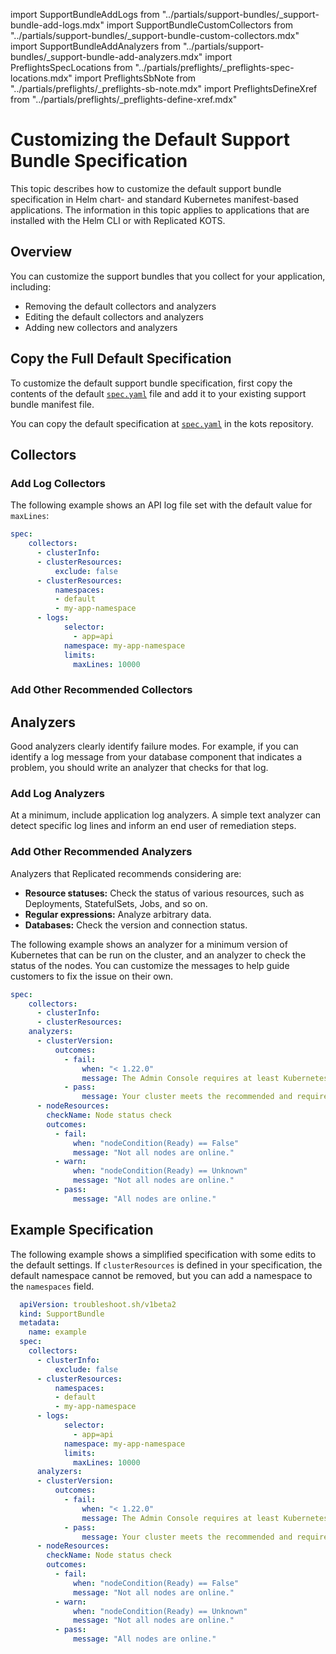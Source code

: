 import SupportBundleAddLogs from "../partials/support-bundles/_support-bundle-add-logs.mdx"
import SupportBundleCustomCollectors from "../partials/support-bundles/_support-bundle-custom-collectors.mdx"
import SupportBundleAddAnalyzers from "../partials/support-bundles/_support-bundle-add-analyzers.mdx"
import PreflightsSpecLocations from "../partials/preflights/_preflights-spec-locations.mdx"
import PreflightsSbNote from "../partials/preflights/_preflights-sb-note.mdx"
import PreflightsDefineXref from "../partials/preflights/_preflights-define-xref.mdx"


# Customizing the Default Support Bundle Specification

This topic describes how to customize the default support bundle specification in Helm chart- and standard Kubernetes manifest-based applications. The information in this topic applies to applications that are installed with the Helm CLI or with Replicated KOTS.

## Overview

You can customize the support bundles that you collect for your application, including:
* Removing the default collectors and analyzers
* Editing the default collectors and analyzers
* Adding new collectors and analyzers

## Copy the Full Default Specification

To customize the default support bundle specification, first copy the contents of the default [`spec.yaml`](https://github.com/replicatedhq/kots/blob/main/pkg/supportbundle/defaultspec/spec.yaml) file and add it to your existing support bundle manifest file.

You can copy the default specification at [`spec.yaml`](https://github.com/replicatedhq/kots/blob/main/pkg/supportbundle/defaultspec/spec.yaml) in the kots repository.

## Collectors

### Add Log Collectors

<SupportBundleAddLogs/>

The following example shows an API log file set with the default value for `maxLines`:

```yaml
spec:
    collectors:
      - clusterInfo:
      - clusterResources:
          exclude: false
      - clusterResources:
          namespaces:
          - default
          - my-app-namespace
      - logs:
            selector:
              - app=api
            namespace: my-app-namespace
            limits:
              maxLines: 10000
```

### Add Other Recommended Collectors

<SupportBundleCustomCollectors/>

## Analyzers

Good analyzers clearly identify failure modes. For example, if you can identify a log message from your database component that indicates a problem, you should write an analyzer that checks for that log.

### Add Log Analyzers

At a minimum, include application log analyzers. A simple text analyzer can detect specific log lines and inform an end user of remediation steps.

### Add Other Recommended Analyzers

Analyzers that Replicated recommends considering are:

- **Resource statuses:** Check the status of various resources, such as Deployments, StatefulSets, Jobs, and so on.
- **Regular expressions:** Analyze arbitrary data.
- **Databases:** Check the version and connection status.

The following example shows an analyzer for a minimum version of Kubernetes that can be run on the cluster, and an analyzer to check the status of the nodes. You can customize the messages to help guide customers to fix the issue on their own.

```yaml
spec:
    collectors:
      - clusterInfo:
      - clusterResources:
    analyzers:
      - clusterVersion:
          outcomes:
            - fail:
                when: "< 1.22.0"
                message: The Admin Console requires at least Kubernetes 1.22.0
            - pass:
                message: Your cluster meets the recommended and required versions of Kubernetes
      - nodeResources:
        checkName: Node status check
        outcomes:
          - fail:
              when: "nodeCondition(Ready) == False"
              message: "Not all nodes are online."
          - warn:
              when: "nodeCondition(Ready) == Unknown"
              message: "Not all nodes are online."
          - pass:
              message: "All nodes are online."
```   

## Example Specification

The following example shows a simplified specification with some edits to the default settings. If  `clusterResources` is defined in your specification, the default namespace cannot be removed, but you can add a namespace to the `namespaces` field.

```yaml
  apiVersion: troubleshoot.sh/v1beta2
  kind: SupportBundle
  metadata:
    name: example
  spec:
    collectors:
      - clusterInfo:
          exclude: false
      - clusterResources:
          namespaces:
          - default
          - my-app-namespace
      - logs:
            selector:
              - app=api
            namespace: my-app-namespace
            limits:
              maxLines: 10000
      analyzers:
      - clusterVersion:
          outcomes:
            - fail:
                when: "< 1.22.0"
                message: The Admin Console requires at least Kubernetes 1.22.0
            - pass:
                message: Your cluster meets the recommended and required versions of Kubernetes
      - nodeResources:
        checkName: Node status check
        outcomes:
          - fail:
              when: "nodeCondition(Ready) == False"
              message: "Not all nodes are online."
          - warn:
              when: "nodeCondition(Ready) == Unknown"
              message: "Not all nodes are online."
          - pass:
              message: "All nodes are online."
  ```